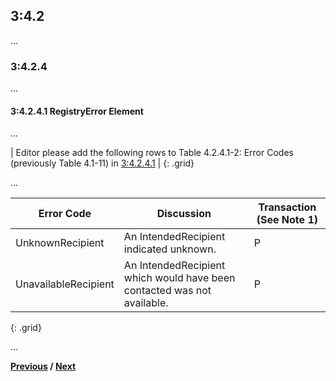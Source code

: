
## 3:4.2
...
### 3:4.2.4
...
#### 3:4.2.4.1 RegistryError Element

...

| Editor please add the following rows to Table 4.2.4.1-2: Error Codes (previously Table 4.1-11) in [3:4.2.4.1](https://profiles.ihe.net/ITI/TF/Volume3/ch-4.2.html#4.2.4.1) |
{: .grid}

...

| Error Code | Discussion | Transaction (See Note 1) |
|------------|------------|--------------------------|
| UnknownRecipient | An IntendedRecipient indicated unknown. | P |
| UnavailableRecipient | An IntendedRecipient which would have been contacted was not available. | P |
{: .grid}

...

**[Previous](ITI-68.html) /   [Next](32_fhir_maps.html)**
